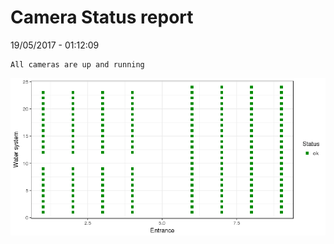 Camera Status report
================
19/05/2017 - 01:12:09

    All cameras are up and running

![](camreport_files/figure-markdown_github/unnamed-chunk-2-1.png)
